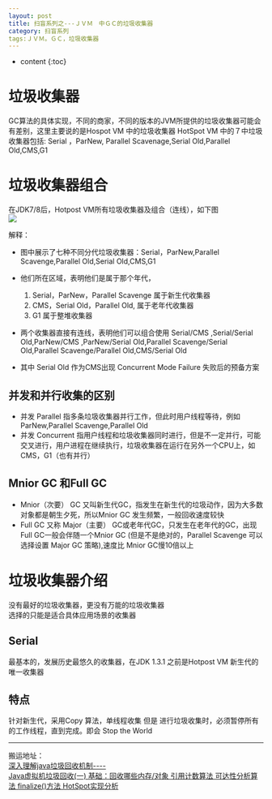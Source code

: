 ```yaml
---
layout: post
title: 扫盲系列之---ＪＶＭ　中ＧＣ的垃圾收集器
category: 扫盲系列
tags:ＪＶＭ。ＧＣ，垃圾收集器
---
```

* content
{:toc}

# 垃圾收集器
GC算法的具体实现，不同的商家，不同的版本的JVM所提供的垃圾收集器可能会有差别，这里主要说的是Hospot VM 中的垃圾收集器
HotSpot VM 中的７中垃圾收集器包括: Serial ，ParNew, Parallel Scavenage,Serial Old,Parallel Old,CMS,G1


# 垃圾收集器组合
在JDK7/8后，Hotpost VM所有垃圾收集器及组合（连线），如下图  
![](http://p5sfwb51p.bkt.clouddn.com/hotpost_vm_gc.png)

解释：
* 图中展示了七种不同分代垃圾收集器：Serial，ParNew,Parallel Scavenge,Parallel Old,Serial Old,CMS,G1
* 他们所在区域，表明他们是属于那个年代，
  1. Serial，ParNew，Parallel Scavenge 属于新生代收集器
  2. CMS，Serial Old，Parallel Old, 属于老年代收集器
  3. G1  属于整堆收集器  

* 两个收集器直接有连线，表明他们可以组合使用
  Serial/CMS ,Serial/Serial Old,ParNew/CMS ,ParNew/Serial Old,Parallel Scavenge/Serial Old,Parallel Scavenge/Parallel Old,CMS/Serial Old

* 其中 Serial Old 作为CMS出现 Concurrent Mode Failure 失败后的预备方案
## 并发和并行收集的区别
* 并发 Parallel  指多条垃圾收集器并行工作，但此时用户线程等待，例如 ParNew,Parallel Scavenge,Parallel Old
* 并发 Concurrent  指用户线程和垃圾收集器同时进行，但是不一定并行，可能交叉进行，用户进程在继续执行，垃圾收集器在运行在另外一个CPU上，如CMS，G1（也有并行）

## Mnior GC 和Full GC
* Mnior（次要） GC 又叫新生代GC，指发生在新生代的垃圾动作，因为大多数对象都是朝生夕死，所以Mnior GC 发生频繁，一般回收速度较快
* Full GC 又称 Major（主要） GC或老年代GC，只发生在老年代的GC，出现Full GC一般会伴随一个Mnior GC (但是不是绝对的，Parallel Scavenge 可以选择设置 Major GC 策略),速度比 Mnior GC慢10倍以上

# 垃圾收集器介绍
没有最好的垃圾收集器，更没有万能的垃圾收集器  
选择的只能是适合具体应用场景的收集器

## Serial
最基本的，发展历史最悠久的收集器，在JDK 1.3.1 之前是Hotpost VM 新生代的唯一收集器

## 特点
针对新生代，采用Copy 算法，单线程收集
但是 进行垃圾收集时，必须暂停所有的工作线程，直到完成。即会 Stop the World



---
搬运地址：  
[深入理解java垃圾回收机制----](http://www.cnblogs.com/sunniest/p/4575144.html)  
[Java虚拟机垃圾回收(一) 基础：回收哪些内存/对象 引用计数算法 可达性分析算法 finalize()方法 HotSpot实现分析](https://blog.csdn.net/tjiyu/article/details/53982412)  
